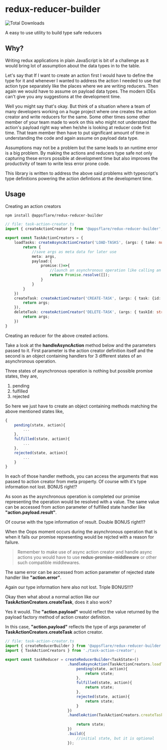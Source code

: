 # redux-reducer-builder
![Total Downloads](https://img.shields.io/npm/dt/@appsflare/redux-reducer-builder.svg)

A easy to use utility to build type safe reducers


## Why?

Writing redux applications in plain JavaScript is bit of a challenge as it would bring lot of assumption about the data types in to the table.

Let's say that If I want to create an action first I would have to define the type for it and whenever I wanted to address the action I needed to use that action type separately like the places where we are writing reducers.
Then again we would have to assume on payload data types. The modern IDEs can't give you any suggestions at the development time.

Well you might say that's okay. But think of a situation where a team of many developers working on a huge project where one creates the action creator and write reducers for the same. Some other times some other member of your team made to work on this who might not understand the action's payload right way when he/she is looking at reducer code first time. That team member then have to put significant amount of time in understanding the code and again assume on payload data type.

Assumptions may not be a problem but the same leads to an runtime error is a big problem. By making the actions and reducers type safe not only capturing these errors possible at development time but also improves the productivity of team to write less error prone code.

This library is written to address the above said problems with typescript's type definitions powering the action defintions at the development time. 

## Usage

Creating an action creators

```sh
npm install @appsflare/redux-reducer-builder
```

~~~ts
// file: task-action-creator.ts
import { createActionCreator } from '@appsflare/redux-reducer-builder';

export const TaskActionCreators = {
    loadTasks: createAsyncActionCreator('LOAD-TASKS', (args: { take: number; skip: number )=>{
        return {
            //save args as meta data for later use
            meta: args,
            payload:{
                promise:()=>{
                    //launch an asynchronous operation like calling an web api.
                    return Promise.resolve([]);
                }
            }
        }
    })
    createTask: createActionCreator('CREATE-TASK', (args: { task: {id: string; title:string;} })=>{
        return args;
    }),
    deleteTask: createActionCreator('DELETE-TASK', (args: { taskId: string })=>{
        return args;
    })
}
~~~

Creating an reducer for the above created actions.

Take a look at the **handleAsyncAction** method below and the parameters passed to it.
First parameter is the action creator definition itself and the second is an object containing handlers for 3 different states of an asynchronous operation.

Three states of asynchronous operation is nothing but possible promise states, they are,

1. pending
2. fulfilled
3. rejected 

So here we just have to create an object containing methods matching the above mentioned states like,

~~~ts
{
    pending(state, action){
        ...
    },
    fulfilled(state, action){
        ...
    },
    rejected(state, action){
        ...
    }
}
~~~

In each of those handler methods, you can access the arguments that was passed to action creator from meta property.
Of course with it's type information not lost. BONUS right!?

As soon as the asynchronous operation is completed our promise representing the operation would be resolved with a value. The same value can be accessed from action parameter of fulfilled state handler like **"action.payload.result"**.

Of course with the type information of result. Double BONUS right!!?

When the Oops moment occurs during the asynchronous operation that is when it fails our promise representing would be rejcted with a reason for failure.

> Remember to make use of async action creator and handle async actions you would have to use **redux-promise-middleware** or other such compatible middlewares.

The same error can be accessed from action parameter of rejected state handler like **"action.error"**.

Again our type information here also not lost. Triple BONUS!!!?

Okay then what about a normal action like our **TaskActionCreators.createTask**, does it also work?

Yes it would. The **"action.payload"** would reflect the value returned by the payload factory method of action creator definition.

In this case, **"action.payload"** reflects the type of args parameter of **TaskActionCreators.createTask** action creator.

~~~ts
// file: task-action-creator.ts
import { createReducerBuilder } from '@appsflare/redux-reducer-builder';
import { TaskActionCreators } from './task-action-creator';

export const taskReducer = createReducerBuilder<TaskState>()
                            .handleAsyncAction(TaskActionCreators.loadTasks,{
                                pending(state, action){                               
                                    return state;
                                },
                                fulfilled(state, action){
                                    return state;
                                },
                                rejected(state, action){                               
                                    return state;
                                }
                            })
                            .handleAction(TaskActionCreators.createTask, (state, action)=>{
                              
                                return state;
                            })
                            .build({
                                //initial state, but it is optional
                            });
~~~
